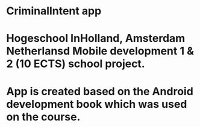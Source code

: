 # CriminalIntent app
# Hogeschool InHolland, Amsterdam Netherlansd Mobile development 1 & 2 (10 ECTS) school project.
# App is created based on the Android development book which was used on the course.
